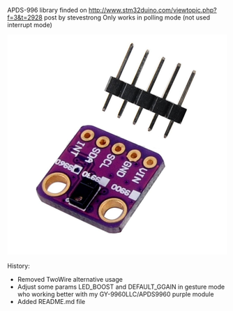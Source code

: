APDS-996 library finded on http://www.stm32duino.com/viewtopic.php?f=3&t=2928 post by stevestrong
Only works in polling mode (not used interrupt mode)

![alt text](APDS9960-purple.jpg "Purple module GY-9960LLC APDS9960")

History:
* Removed TwoWire alternative usage
* Adjust some params LED_BOOST and DEFAULT_GGAIN in gesture mode who working better with my GY-9960LLC/APDS9960 purple module
* Added README.md file
